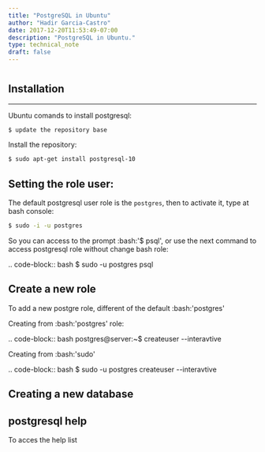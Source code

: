 ```yaml
---
title: "PostgreSQL in Ubuntu"
author: "Hadir Garcia-Castro"
date: 2017-12-20T11:53:49-07:00
description: "PostgreSQL in Ubuntu."
type: technical_note
draft: false
---
```


#

## Installation
------------
Ubuntu comands to install postgresql:

```bash
$ update the repository base
```

Install the repository:
```bash
$ sudo apt-get install postgresql-10
```

## Setting the role user:
The default postgresql user role is the `postgres`, then to activate it, type at bash console:

```bash
$ sudo -i -u postgres
```
So you can access to the prompt :bash:'$ psql', or use the next command to access postgresql role without change bash role:

.. code-block:: bash
    $ sudo -u postgres psql


Create a new role
-----------------
To add a new postgre role, different of the default :bash:'postgres'

Creating from :bash:'postgres' role:

.. code-block:: bash
    postgres@server:~$ createuser --interavtive

Creating from :bash:'sudo'

.. code-block:: bash
    $ sudo -u postgres createuser --interavtive


Creating a new database
-----------------------

postgresql help
---------------
To acces the help list
